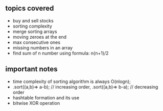 ## topics covered
- buy and sell stocks
- sorting complexity
- merge sorting arrays
- moving zeroes at the end
- max consecutive ones
- missing numbers in an array
- find sum of n number using formula: n(n+1)/2

## important notes 
- time complexity of sorting algorithm is always O(nlogn);
- .sort((a,b)=> a-b); // increasing order, .sort((a,b)=> b-a); // decreasing order
- hashtable formation and its use 
- bitwise XOR operation